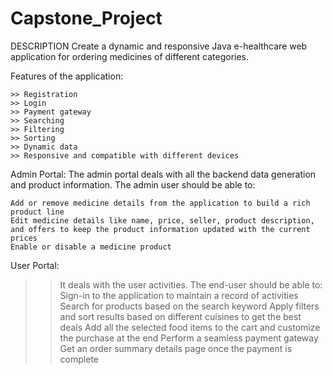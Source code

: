# Capstone_Project

  DESCRIPTION
    Create a dynamic and responsive Java e-healthcare web application for ordering medicines of different categories.

   Features of the application:

    >> Registration
    >> Login
    >> Payment gateway
    >> Searching
    >> Filtering
    >> Sorting
    >> Dynamic data
    >> Responsive and compatible with different devices

  Admin Portal:
    The admin portal deals with all the backend data generation and product information. The admin user should be able to:

    Add or remove medicine details from the application to build a rich product line
    Edit medicine details like name, price, seller, product description, and offers to keep the product information updated with the current prices
    Enable or disable a medicine product
    
  User Portal:
  
   >> It deals with the user activities. The end-user should be able to:
   >> Sign-in to the application to maintain a record of activities
   >> Search for products based on the search keyword
   >> Apply filters and sort results based on different cuisines to get the best deals
   >> Add all the selected food items to the cart and customize the purchase at the end
   >> Perform a seamless payment gateway
   >> Get an order summary details page once the payment is complete
